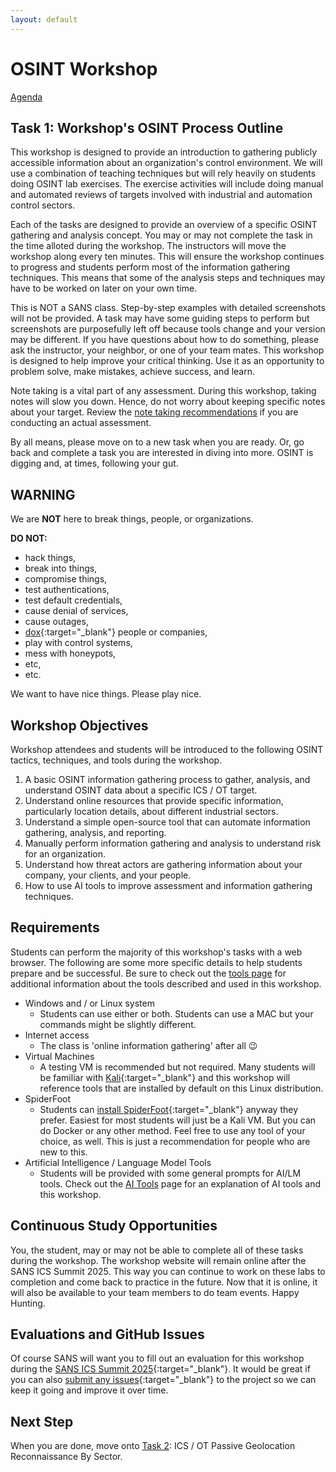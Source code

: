 ```yaml
---
layout: default
---
```


# OSINT Workshop
[Agenda](./index.md)

## Task 1: Workshop's OSINT Process Outline

This workshop is designed to provide an introduction to gathering publicly accessible information about an organization's control environment. We will use a combination of teaching techniques but will rely heavily on students doing OSINT lab exercises. The exercise activities will include doing manual and automated reviews of targets involved with industrial and automation control sectors. 

Each of the tasks are designed to provide an overview of a specific OSINT gathering and analysis concept. You may or may not complete the task in the time alloted during the workshop. The instructors will move the workshop along every ten minutes. This will ensure the workshop continues to progress and students perform most of the information gathering techniques. This means that some of the analysis steps and techniques may have to be worked on later on your own time.

This is NOT a SANS class. Step-by-step examples with detailed screenshots will not be provided. A task may have some guiding steps to perform but screenshots are purposefully left off because tools change and your version may be different. If you have questions about how to do something, please ask the instructor, your neighbor, or one of your team mates. This workshop is designed to help improve your critical thinking. Use it as an opportunity to problem solve, make mistakes, achieve success, and learn.

Note taking is a vital part of any assessment. During this workshop, taking notes will slow you down. Hence, do not worry about keeping specific notes about your target. Review the [note taking recommendations](./notes.md) if you are conducting an actual assessment.

By all means, please move on to a new task when you are ready. Or, go back and complete a task you are interested in diving into more. OSINT is digging and, at times, following your gut.

## WARNING

We are **NOT** here to break things, people, or organizations.

**DO NOT:**

* hack things, 
* break into things, 
* compromise things, 
* test authentications, 
* test default credentials, 
* cause denial of services,
* cause outages,
* [dox](https://en.wikipedia.org/wiki/Doxing){:target="_blank"} people or companies,
* play with control systems,
* mess with honeypots,
* etc,
* etc.

We want to have nice things. Please play nice.

## Workshop Objectives

Workshop attendees and students will be introduced to the following OSINT tactics, techniques, and tools during the workshop.

1. A basic OSINT information gathering process to gather, analysis, and understand OSINT data about a specific ICS / OT target.
2. Understand online resources that provide specific information, particularly location details, about different industrial sectors.
3. Understand a simple open-source tool that can automate information gathering, analysis, and reporting.
4. Manually perform information gathering and analysis to understand risk for an organization.
5. Understand how threat actors are gathering information about your company, your clients, and your people.
6. How to use AI tools to improve assessment and information gathering techniques.

## Requirements

Students can perform the majority of this workshop's tasks with a web browser. The following are some more specific details to help students prepare and be successful. Be sure to check out the [tools page](./tools.md) for additional information about the tools described and used in this workshop.

* Windows and / or Linux system
    * Students can use either or both. Students can use a MAC but your commands might be slightly different.
* Internet access
    * The class is 'online information gathering' after all :wink:
* Virtual Machines
    * A testing VM is recommended but not required. Many students will be familiar with [Kali](https://www.kali.org/get-kali/#kali-platforms){:target="_blank"} and this workshop will reference tools that are installed by default on this Linux distribution.
* SpiderFoot 
    * Students can [install SpiderFoot](https://github.com/smicallef/spiderfoot?tab=readme-ov-file#installing--running){:target="_blank"} anyway they prefer. Easiest for most students will just be a Kali VM. But you can do Docker or any other method. Feel free to use any tool of your choice, as well. This is just a recommendation for people who are new to this.
* Artificial Intelligence / Language Model Tools
    * Students will be provided with some general prompts for AI/LM tools. Check out the [AI Tools](./ai_tools.md) page for an explanation of AI tools and this workshop.

## Continuous Study Opportunities

You, the student, may or may not be able to complete all of these tasks during the workshop. The workshop website will remain online after the SANS ICS Summit 2025. This way you can continue to work on these labs to completion and come back to practice in the future. Now that it is online, it will also be available to your team members to do team events. Happy Hunting.

## Evaluations and GitHub Issues

Of course SANS will want you to fill out an evaluation for this workshop during the [SANS ICS Summit 2025](https://www.sans.org/cyber-security-training-events/ics-security-summit-2025/){:target="_blank"}. It would be great if you can also [submit any issues](https://github.com/cutaway-security/ics-summit-2025-osint-workshop/issues){:target="_blank"} to the project so we can keep it going and improve it over time.

## Next Step

When you are done, move onto [Task 2](task2.md): ICS / OT Passive Geolocation Reconnaissance By Sector.